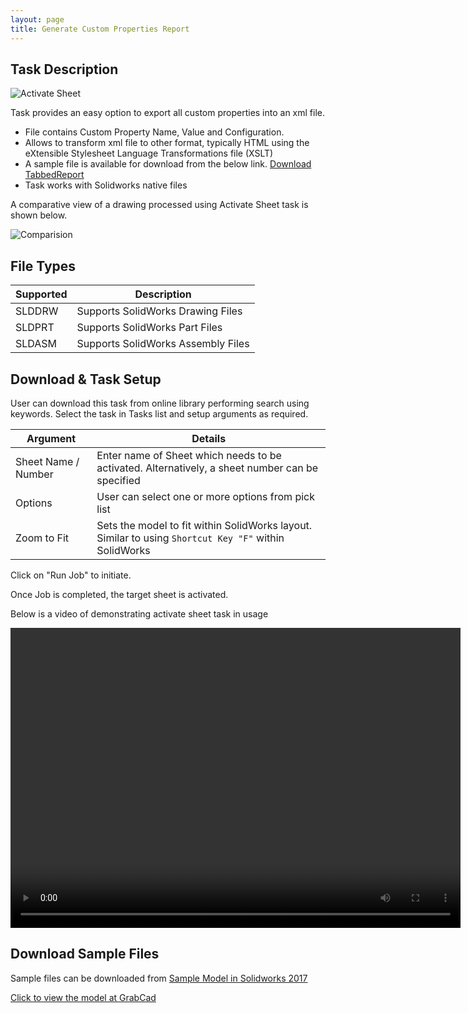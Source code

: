 ```yaml
---
layout: page
title: Generate Custom Properties Report
---
```


## Task Description

![Activate Sheet](002_ActivateSheet_001.png "Activate Sheet")

Task provides an easy option to export all custom properties into an xml file. 
 - File contains Custom Property Name, Value and Configuration.
 - Allows to transform xml file to other format, typically HTML using the eXtensible Stylesheet Language Transformations file (XSLT)
 - A sample file is available for download from the below link. [Download TabbedReport](http://cloud.ic3d.com.au/sharp_task/library/custom_prps_report/res/TabbedReport.xslt)
 - Task works with Solidworks native files

A comparative view of a drawing processed using Activate Sheet task is shown below.

![Comparision](002_ActivateSheet_002.png "Comparision between initial and final state of Solidworks Drawing")

## File Types

| Supported | Description |
| --- | --- |
| SLDDRW | Supports SolidWorks Drawing Files |
| SLDPRT | Supports SolidWorks Part Files |
| SLDASM | Supports SolidWorks Assembly Files |


## Download & Task Setup

User can download this task from online library performing search using keywords.
Select the task in Tasks list and setup arguments as required.

| Argument | Details |
| --- | --- |
| Sheet Name / Number| Enter name of Sheet which needs to be activated. Alternatively, a sheet number can be specified |
| Options | User can select one or more options from pick list |
| Zoom to Fit | Sets the model to fit within SolidWorks layout. Similar to using ```Shortcut Key "F"``` within SolidWorks |


Click on "Run Job" to initiate.

Once Job is completed, the target sheet is activated.

Below is a video of demonstrating activate sheet task in usage

<video width="720" height="480" controls>
  <source src="002_ActivateSheet.swf" type="video/mp4">
</video>


## Download Sample Files

Sample files can be downloaded from 
[Sample Model in Solidworks 2017](../000-model/SolidWorks_2017_RoboticArm.zip)

[Click to view the model at GrabCad](https://grabcad.com/library/5-dof-robot-1)

